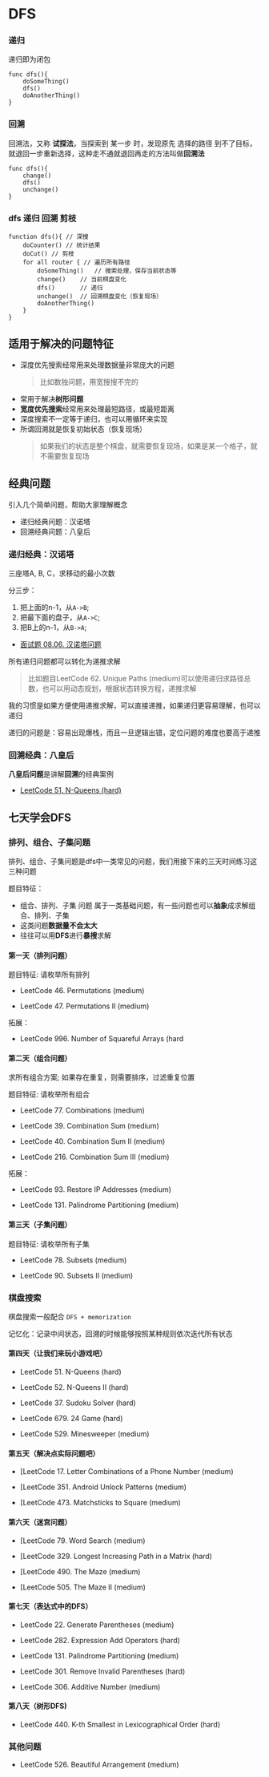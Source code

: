 # DFS

### 递归

递归即为闭包

```
func dfs(){
    doSomeThing()
    dfs()
    doAnotherThing()
}
```

### 回溯

回溯法，又称 **试探法**，当探索到 某一步 时，发现原先 选择的路径 到不了目标，就退回一步重新选择，这种走不通就退回再走的方法叫做**回溯法**

```
func dfs(){
    change()
    dfs()
    unchange()
}
```

### dfs 递归 回溯 剪枝

```
function dfs(){ // 深搜
    doCounter() // 统计结果
    doCut() // 剪枝
    for all router { // 遍历所有路径
        doSomeThing()   // 搜索处理，保存当前状态等
        change()    // 当前棋盘变化
        dfs()       // 递归
        unchange()  // 回溯棋盘变化（恢复现场）
        doAnotherThing()
    }
}
```

## 适用于解决的问题特征

- 深度优先搜索经常用来处理数据量非常庞大的问题
  > 比如数独问题，用宽搜搜不完的
- 常用于解决**树形问题**
- **宽度优先搜索**经常用来处理最短路径，或最短距离
- 深度搜索不一定等于递归，也可以用循环来实现
- 所谓回溯就是恢复初始状态（恢复现场）
  > 如果我们的状态是整个棋盘，就需要恢复现场，如果是某一个格子，就不需要恢复现场

## 经典问题

引入几个简单问题，帮助大家理解概念

- 递归经典问题：汉诺塔
- 回溯经典问题：八皇后

### 递归经典：汉诺塔

三座塔A, B, C，求移动的最小次数

分三步：

1. 把上面的n-1，从`A->B`;
2. 把最下面的盘子，从`A->C`;
3. 把B上的n-1，从`B->A`;

- [面试题 08.06. 汉诺塔问题](https://demo.codimd.org/s/r10l9dOPv)

所有递归问题都可以转化为递推求解

> 比如题目LeetCode 62. Unique Paths (medium)可以使用递归求路径总数，也可以用动态规划，根据状态转换方程，递推求解

我的习惯是如果方便使用递推求解，可以直接递推，如果递归更容易理解，也可以递归

递归的问题是：容易出现爆栈，而且一旦逻辑出错，定位问题的难度也要高于递推

### 回溯经典：八皇后

**八皇后问题**是讲解**回溯**的经典案例

- [LeetCode 51. N-Queens (hard)](https://demo.codimd.org/s/ByDu_VKPP)

## 七天学会DFS

### 排列、组合、子集问题

排列、组合、子集问题是dfs中一类常见的问题，我们用接下来的三天时间练习这三种问题

题目特征：

- 组合、排列、子集 问题 属于一类基础问题，有一些问题也可以**抽象**成求解组合、排列、子集
- 这类问题**数据量不会太大**
- 往往可以用**DFS**进行**暴搜**求解

#### 第一天（排列问题）

题目特征: 请枚举所有排列

- LeetCode 46. Permutations (medium)

- LeetCode 47. Permutations II (medium)

拓展：

- LeetCode 996. Number of Squareful Arrays (hard

#### 第二天（组合问题）

求所有组合方案; 如果存在重复，则需要排序，过滤重复位置

题目特征: 请枚举所有组合

- LeetCode 77. Combinations (medium)

- LeetCode 39. Combination Sum (medium)

- LeetCode 40. Combination Sum II (medium)

- LeetCode 216. Combination Sum III (medium)

拓展：

- LeetCode 93. Restore IP Addresses (medium)

- LeetCode 131. Palindrome Partitioning (medium)

#### 第三天（子集问题）

题目特征: 请枚举所有子集

- LeetCode 78. Subsets (medium)

- LeetCode 90. Subsets II (medium)

### 棋盘搜索

棋盘搜索一般配合 `DFS + memorization`

记忆化：记录中间状态，回溯的时候能够按照某种规则依次迭代所有状态

#### 第四天（让我们来玩小游戏吧）

- LeetCode 51. N-Queens (hard)

- LeetCode 52. N-Queens II (hard)

- LeetCode 37. Sudoku Solver (hard)

- LeetCode 679. 24 Game (hard)

- LeetCode 529. Minesweeper (medium)

#### 第五天（解决点实际问题吧）

- [LeetCode 17. Letter Combinations of a Phone Number (medium)

- [LeetCode 351. Android Unlock Patterns (medium)

- [LeetCode 473. Matchsticks to Square (medium)

#### 第六天（迷宫问题）

- [LeetCode 79. Word Search (medium)

- [LeetCode 329. Longest Increasing Path in a Matrix (hard)

- [LeetCode 490. The Maze (medium)

- [LeetCode 505. The Maze II (medium)

#### 第七天（表达式中的DFS）

- LeetCode 22. Generate Parentheses (medium)

- LeetCode 282. Expression Add Operators (hard)

- LeetCode 131. Palindrome Partitioning (medium)

- LeetCode 301. Remove Invalid Parentheses (hard)

- LeetCode 306. Additive Number (medium)

#### 第八天（树形DFS)

- LeetCode 440. K-th Smallest in Lexicographical Order (hard)

### 其他问题

- LeetCode 526. Beautiful Arrangement (medium)



